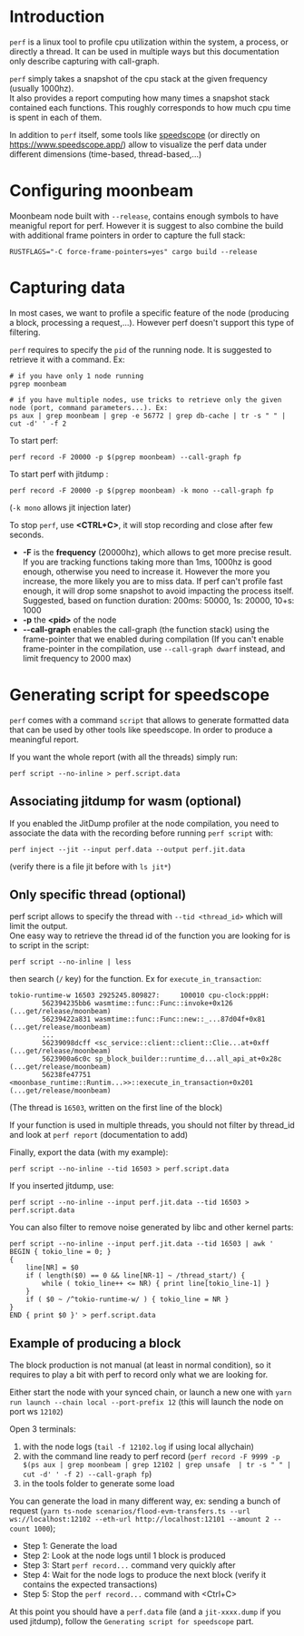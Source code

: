 # Introduction

`perf` is a linux tool to profile cpu utilization within the system, 
a process, or directly a thread. It can be used in multiple ways but this documentation only describe capturing with call-graph.

`perf` simply takes a snapshot of the cpu stack at the given frequency (usually 1000hz).  
It also provides a report computing how many times a snapshot stack contained each functions.
This roughly corresponds to how much cpu time is spent in each of them.

In addition to `perf` itself, some tools like [speedscope](https://github.com/jlfwong/speedscope) (or directly on https://www.speedscope.app/) allow to visualize the perf data under different dimensions (time-based, thread-based,...)

# Configuring moonbeam

Moonbeam node built with `--release`, contains enough symbols to have meanigful report for perf.
However it is suggest to also combine the build with additional frame pointers in order to capture the full stack:
```
RUSTFLAGS="-C force-frame-pointers=yes" cargo build --release
```

# Capturing data

In most cases, we want to profile a specific feature of the node (producing a block, processing a request,...). However perf doesn't support this type of filtering.

`perf` requires to specify the `pid` of the running node. It is suggested to retrieve it
with a command. Ex:

```
# if you have only 1 node running 
pgrep moonbeam

# if you have multiple nodes, use tricks to retrieve only the given node (port, command parameters...). Ex: 
ps aux | grep moonbeam | grep -e 56772 | grep db-cache | tr -s " " | cut -d' ' -f 2
```


To start perf:
```
perf record -F 20000 -p $(pgrep moonbeam) --call-graph fp
```

To start perf with jitdump :
```
perf record -F 20000 -p $(pgrep moonbeam) -k mono --call-graph fp
```
(`-k mono` allows jit injection later)

To stop `perf`, use **<CTRL+C>**, it will stop recording and close after few seconds.

- **-F** is the **frequency** (20000hz), which allows to get more precise result. If you are tracking functions taking more than 1ms, 1000hz is good enough, otherwise you need to increase it. However the more you increase, the more likely you are to miss data. If perf can't profile fast enough, it will drop some snapshot to avoid impacting the process itself.  
  Suggested, based on function duration: 200ms: 50000, 1s: 20000, 10+s: 1000
- **-p**  the **\<pid\>** of the node
- **--call-graph** enables the call-graph (the function stack) using the frame-pointer that we enabled during compilation
(If you can't enable frame-pointer in the compilation, use `--call-graph dwarf` instead, and limit frequency to 2000 max)

# Generating script for speedscope

`perf` comes with a command `script` that allows to generate formatted data that can be used by other tools like speedscope. In order to produce a meaningful report.

If you want the whole report (with all the threads) simply run:
```
perf script --no-inline > perf.script.data

```

## Associating jitdump for wasm (optional)

If you enabled the JitDump profiler at the node compilation, you need to associate the data with the recording before running `perf script` with:

```
perf inject --jit --input perf.data --output perf.jit.data
```
(verify there is a file jit before with `ls jit*`)

## Only specific thread (optional)

perf script allows to specify the thread with `--tid <thread_id>` which will limit the output.  
One easy way to retrieve the thread id of the function you are looking for is to script in the script:

```
perf script --no-inline | less
```

then search (`/` key) for the function. Ex for `execute_in_transaction`:

```
tokio-runtime-w 16503 2925245.809827:     100010 cpu-clock:pppH:
        562394235bb6 wasmtime::func::Func::invoke+0x126 (...get/release/moonbeam)
        56239422a831 wasmtime::func::Func::new::_...87d04f+0x81 (...get/release/moonbeam)
        ...
        56239098dcff <sc_service::client::client::Clie...at+0xff (...get/release/moonbeam)
        5623900a6c0c sp_block_builder::runtime_d...all_api_at+0x28c (...get/release/moonbeam)
        56238fe47751 <moonbase_runtime::Runtim...>>::execute_in_transaction+0x201 (...get/release/moonbeam)
```
(The thread is `16503`, written on the first line of the block)


If your function is used in multiple threads, you should not filter by thread_id and look at `perf report` (documentation to add)



Finally, export the data (with my example):
```
perf script --no-inline --tid 16503 > perf.script.data
```

If you inserted jitdump, use:
```
perf script --no-inline --input perf.jit.data --tid 16503 > perf.script.data
```

You can also filter to remove noise generated by libc and other kernel parts:
```
perf script --no-inline --input perf.jit.data --tid 16503 | awk '
BEGIN { tokio_line = 0; }
{
    line[NR] = $0
    if ( length($0) == 0 && line[NR-1] ~ /thread_start/) {
        while ( tokio_line++ <= NR) { print line[tokio_line-1] }
    }
    if ( $0 ~ /^tokio-runtime-w/ ) { tokio_line = NR }
}
END { print $0 }' > perf.script.data
```

## Example of producing a block

The block production is not manual (at least in normal condition), so it requires to play a bit with perf to record only what we are looking for.

Either start the node with your synced chain, or launch a new one with `yarn run launch --chain local --port-prefix 12` (this will launch the node on port ws `12102`)

Open 3 terminals: 
 1. with the node logs (`tail -f 12102.log` if using local allychain)
 2. with the command line ready to perf record (`perf record -F 9999 -p $(ps aux | grep moonbeam | grep 12102 | grep unsafe  | tr -s " " | cut -d' ' -f 2) --call-graph fp`)
 3. in the tools folder to generate some load
 

You can generate the load in many different way, ex: sending a bunch of request (`yarn ts-node scenarios/flood-evm-transfers.ts --url ws://localhost:12102 --eth-url http://localhost:12101 --amount 2 --count 1000`);

* Step 1: Generate the load
* Step 2: Look at the node logs until 1 block is produced
* Step 3: Start `perf record...` command very quickly after
* Step 4: Wait for the node logs to produce the next block (verify it contains the expected transactions)
* Step 5: Stop the `perf record...` command with \<Ctrl+C\>

At this point you should have a `perf.data` file (and a `jit-xxxx.dump` if you used jitdump), follow the `Generating script for speedscope` part.

